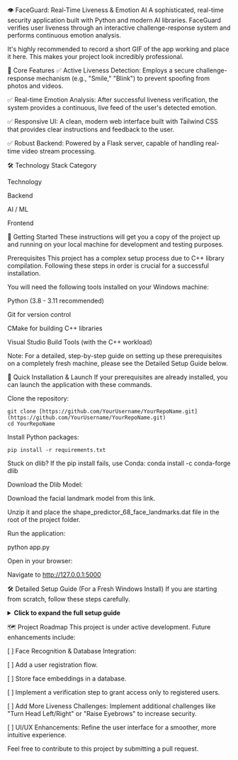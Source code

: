 👁️ FaceGuard: Real-Time Liveness & Emotion AI
A sophisticated, real-time security application built with Python and modern AI libraries. FaceGuard verifies user liveness through an interactive challenge-response system and performs continuous emotion analysis.

It's highly recommended to record a short GIF of the app working and place it here. This makes your project look incredibly professional.

🚀 Core Features
✅ Active Liveness Detection: Employs a secure challenge-response mechanism (e.g., "Smile," "Blink") to prevent spoofing from photos and videos.

✅ Real-time Emotion Analysis: After successful liveness verification, the system provides a continuous, live feed of the user's detected emotion.

✅ Responsive UI: A clean, modern web interface built with Tailwind CSS that provides clear instructions and feedback to the user.

✅ Robust Backend: Powered by a Flask server, capable of handling real-time video stream processing.


🛠️ Technology Stack
Category

Technology

Backend



AI / ML



Frontend



🏁 Getting Started
These instructions will get you a copy of the project up and running on your local machine for development and testing purposes.

Prerequisites
This project has a complex setup process due to C++ library compilation. Following these steps in order is crucial for a successful installation.

You will need the following tools installed on your Windows machine:

Python (3.8 - 3.11 recommended)

Git for version control

CMake for building C++ libraries

Visual Studio Build Tools (with the C++ workload)

Note: For a detailed, step-by-step guide on setting up these prerequisites on a completely fresh machine, please see the Detailed Setup Guide below.

🚀 Quick Installation & Launch
If your prerequisites are already installed, you can launch the application with these commands.

Clone the repository:

```
git clone [https://github.com/YourUsername/YourRepoName.git](https://github.com/YourUsername/YourRepoName.git)
cd YourRepoName
````

Install Python packages:
```
pip install -r requirements.txt
```
Stuck on dlib? If the pip install fails, use Conda: conda install -c conda-forge dlib

Download the Dlib Model:

Download the facial landmark model from this link.

Unzip it and place the shape_predictor_68_face_landmarks.dat file in the root of the project folder.

Run the application:

python app.py

Open in your browser:

Navigate to http://127.0.0.1:5000

🛠️ Detailed Setup Guide (For a Fresh Windows Install)
If you are starting from scratch, follow these steps carefully.

<details>
<summary><strong>Click to expand the full setup guide</strong></summary>

Install Python:

Download Python (e.g., 3.10.x) from python.org.

CRUCIAL: During installation, you must check the box that says "Add Python to PATH".

Install Git:

Download and install Git from git-scm.com.

Install CMake:

Download the "Windows x64 Installer" from cmake.org.

CRUCIAL: During installation, select the option "Add CMake to the system PATH for all users".

Install Visual Studio Build Tools:

Go to the Visual Studio downloads page and find "Tools for Visual Studio".

Download the "Build Tools for Visual Studio".

Run the installer. In the "Workloads" tab, you must select "Desktop development with C++". This provides the necessary C++ compiler.

After the installation is complete, RESTART YOUR COMPUTER. This step is not optional.

Follow the Quick Installation & Launch steps above. After completing these prerequisites, the "Quick Installation" commands will now work successfully.

</details>

🗺️ Project Roadmap
This project is under active development. Future enhancements include:

[ ] Face Recognition & Database Integration:

[ ] Add a user registration flow.

[ ] Store face embeddings in a database.

[ ] Implement a verification step to grant access only to registered users.

[ ] Add More Liveness Challenges: Implement additional challenges like "Turn Head Left/Right" or "Raise Eyebrows" to increase security.

[ ] UI/UX Enhancements: Refine the user interface for a smoother, more intuitive experience.

Feel free to contribute to this project by submitting a pull request.
